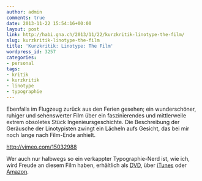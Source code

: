 ```yaml
---
author: admin
comments: true
date: 2013-11-22 15:54:16+00:00
layout: post
link: http://habi.gna.ch/2013/11/22/kurzkritik-linotype-the-film/
slug: kurzkritik-linotype-the-film
title: 'Kurzkritik: Linotype: The Film'
wordpress_id: 3257
categories:
- personal
tags:
- kritik
- kurzkritik
- linotype
- typographie
---
```


Ebenfalls im Flugzeug zurück aus den Ferien gesehen; ein wunderschöner, ruhiger und sehenswerter Film über ein faszinierendes und mittlerweile extrem obsoletes Stück Ingenieursgeschichte.
Die Beschreibung der Geräusche der Linotypisten zwingt ein Lächeln aufs Gesicht, das bei mir noch lange nach Film-Ende anhielt.

http://vimeo.com/15032988

Wer auch nur halbwegs so ein verkappter Typographie-Nerd ist, wie ich, wird Freude an diesem Film haben, erhältlich als [DVD](http://shop.linotypefilm.com), über [iTunes](https://itunes.apple.com/us/movie/linotype-the-film/id566509420) oder [Amazon](http://www.amazon.com/Linotype-The-Film/dp/B009RI2T82/).
